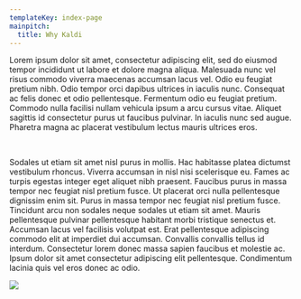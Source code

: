 ```yaml
---
templateKey: index-page
mainpitch:
  title: Why Kaldi
---
```

Lorem ipsum dolor sit amet, consectetur adipiscing elit, sed do eiusmod tempor incididunt ut labore et dolore magna aliqua. Malesuada nunc vel risus commodo viverra maecenas accumsan lacus vel. Odio eu feugiat pretium nibh. Odio tempor orci dapibus ultrices in iaculis nunc. Consequat ac felis donec et odio pellentesque. Fermentum odio eu feugiat pretium. Commodo nulla facilisi nullam vehicula ipsum a arcu cursus vitae. Aliquet sagittis id consectetur purus ut faucibus pulvinar. In iaculis nunc sed augue. Pharetra magna ac placerat vestibulum lectus mauris ultrices eros.

&nbsp;
&nbsp;

Sodales ut etiam sit amet nisl purus in mollis. Hac habitasse platea dictumst vestibulum rhoncus. Viverra accumsan in nisl nisi scelerisque eu. Fames ac turpis egestas integer eget aliquet nibh praesent. Faucibus purus in massa tempor nec feugiat nisl pretium fusce. Ut placerat orci nulla pellentesque dignissim enim sit. Purus in massa tempor nec feugiat nisl pretium fusce. Tincidunt arcu non sodales neque sodales ut etiam sit amet. Mauris pellentesque pulvinar pellentesque habitant morbi tristique senectus et. Accumsan lacus vel facilisis volutpat est. Erat pellentesque adipiscing commodo elit at imperdiet dui accumsan. Convallis convallis tellus id interdum. Consectetur lorem donec massa sapien faucibus et molestie ac. Ipsum dolor sit amet consectetur adipiscing elit pellentesque. Condimentum lacinia quis vel eros donec ac odio.



![](/img/favicon-32x32.png)
